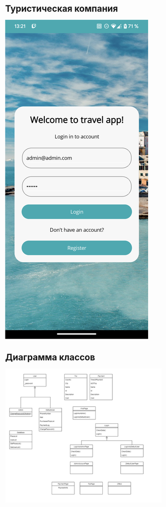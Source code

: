 # Туристическая компания
![Image alt](https://github.com/westcrime/travel-agency-app/raw/main/Screenshots/LoginPage.png)

# Диаграмма классов

![Image alt](https://github.com/westcrime/travel-agency-app/raw/main/diagram/diagram.png)

